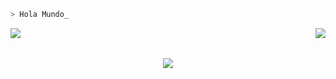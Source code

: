 ```bash
> Hola Mundo_
``` 

<a href="https://gitlab.com/RicardoValladares">
  <img align="left" src="https://img.shields.io/badge/gitlab-%23D35400.svg?&style=for-the-badge&logo=gitlab&logoColor=white" />
</a>
<a href="https://bitbucket.org/R_A_V_R_/">
  <img align="right" src="https://img.shields.io/badge/bitbucket-%230080FF.svg?&style=for-the-badge&logo=bitbucket&logoColor=white" />
</a>
<br><br>

<p align="center">
  <img src = "https://github-readme-stats.vercel.app/api/top-langs/?username=RicardoValladares&layout=compact&langs_count=10&hide=html,css&theme=tokyonight">
</p>


